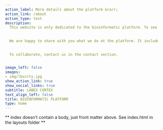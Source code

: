 ```yaml
---
action_label: More details about the platform &rarr;
action_link: /about
action_type: text
description: 
  This website is only dedicated to the bioinformatic platform. To see more details about the work of the labex cortex, please click on the above brain icon.
  
  
  We are happy to share with you what we do at the platform. It includes how we manage to analyse Single-cell and Single-nuclei data using R/Python packages (Seurat, SingleR etc.), but also good bioinformatics publications and more. 
  
  
  To collaborate, contact us in the contact section.

  
image_left: false
images:
- img/lbxcrtx.jpg
show_action_link: true
show_social_links: true
subtitle: LABEX CORTEX
text_align_left: false
title: BIOINFORMATIC PLATFORM
type: home 
---
```

 


** index doesn't contain a body, just front matter above.
See index.html in the layouts folder **
